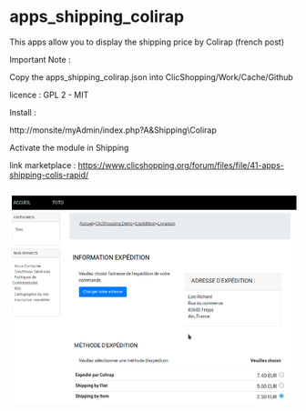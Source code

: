 # apps_shipping_colirap

This apps allow you to display the shipping price by Colirap (french post)


Important Note :

Copy the apps_shipping_colirap.json into ClicShopping/Work/Cache/Github

licence  : GPL 2 - MIT

Install :

http://monsite/myAdmin/index.php?A&Shipping\Colirap

Activate the module in Shipping

link marketplace : https://www.clicshopping.org/forum/files/file/41-apps-shipping-colis-rapid/


![item](https://github.com/ClicShoppingOfficialModulesV3/apps_shipping_colirap/blob/master/ModuleInfosJson/colirap_shop.png)


